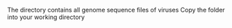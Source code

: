 The directory contains all genome sequence files of viruses
Copy the folder into your working directory
